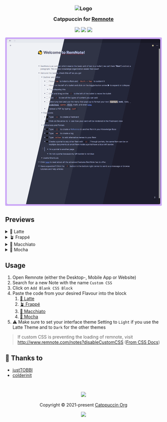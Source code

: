 <h3 align="center">
	<img src="https://raw.githubusercontent.com/catppuccin/catppuccin/main/assets/logos/exports/1544x1544_circle.png" width="100" alt="Logo"/><br/>
	<img src="https://raw.githubusercontent.com/catppuccin/catppuccin/main/assets/misc/transparent.png" height="30" width="0px"/>
	Catppuccin for <a href="https://remnote.com">Remnote</a>
	<img src="https://raw.githubusercontent.com/catppuccin/catppuccin/main/assets/misc/transparent.png" height="30" width="0px"/>
</h3>

<p align="center">
	<a href="https://github.com/catppuccin/remnote/stargazers"><img src="https://img.shields.io/github/stars/catppuccin/remnote?colorA=363a4f&colorB=b7bdf8&style=for-the-badge"></a>
	<a href="https://github.com/catppuccin/remnote/issues"><img src="https://img.shields.io/github/issues/catppuccin/remnote?colorA=363a4f&colorB=f5a97f&style=for-the-badge"></a>
	<a href="https://github.com/catppuccin/remnote/contributors"><img src="https://img.shields.io/github/contributors/catppuccin/remnote?colorA=363a4f&colorB=a6da95&style=for-the-badge"></a>
</p>

<p align="center">
	<img src="assets/remnote-preview.webp"/>
</p>

## Previews

<details>
<summary>🌻 Latte</summary>
<img src="assets/remnote-latte.webp"/>
</details>
<details>
<summary>🪴 Frappé</summary>
<img src="assets/remnote-frappe.webp"/>
</details>
<details>
<summary>🌺 Macchiato</summary>
<img src="assets/remnote-macchiato.webp"/>
</details>
<details>
<summary>🌿 Mocha</summary>
<img src="assets/remnote-mocha.webp"/>
</details>

## Usage

1. Open Remnote (either the Desktop-, Mobile App or Website)
2. Search for a new Note with the name `Custom CSS`
3. Click on `Add Blank CSS Block`
4. Paste the code from your desired Flavour into the block
    1. [🌻 Latte](https://github.com/catppuccin/remnote/raw/main/latte/theme.css)
    2. [🪴 Frappé](https://github.com/catppuccin/remnote/raw/main/frapp%C3%A9/theme.css)
    3. [🌺 Macchiato](https://github.com/catppuccin/remnote/raw/main/macchiato/theme.css)
    4. [🌿 Mocha](https://github.com/catppuccin/remnote/raw/main/mocha/theme.css)
5. ⚠ Make sure to set your interface theme Setting to `Light` if you use the Latte Theme and to `Dark` for the other themes

> If custom CSS is preventing the loading of remnote, visit <http://www.remnote.com/notes?disableCustomCSS> ([From CSS Docs](https://plugins.remnote.com/custom-css))

## 💝 Thanks to

-   [justTOBBI](https://github.com/justTOBBI)
-   [colderinit](https://github.com/colderinit)

&nbsp;

<p align="center">
	<img src="https://raw.githubusercontent.com/catppuccin/catppuccin/main/assets/footers/gray0_ctp_on_line.svg?sanitize=true" />
</p>

<p align="center">
	Copyright &copy; 2021-present <a href="https://github.com/catppuccin" target="_blank">Catppuccin Org</a>
</p>

<p align="center">
	<a href="https://github.com/catppuccin/catppuccin/blob/main/LICENSE"><img src="https://img.shields.io/static/v1.svg?style=for-the-badge&label=License&message=MIT&logoColor=d9e0ee&colorA=363a4f&colorB=b7bdf8"/></a>
</p>
